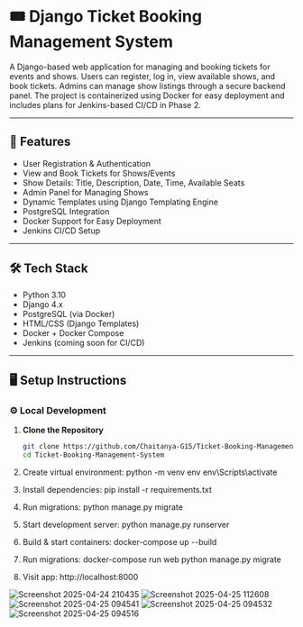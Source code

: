 # 🎟️ Django Ticket Booking Management System

A Django-based web application for managing and booking tickets for events and shows. Users can register, log in, view available shows, and book tickets. Admins can manage show listings through a secure backend panel. The project is containerized using Docker for easy deployment and includes plans for Jenkins-based CI/CD in Phase 2.

---

## 🚀 Features

- User Registration & Authentication
- View and Book Tickets for Shows/Events
- Show Details: Title, Description, Date, Time, Available Seats
- Admin Panel for Managing Shows
- Dynamic Templates using Django Templating Engine
- PostgreSQL Integration
- Docker Support for Easy Deployment
- Jenkins CI/CD Setup 

---

## 🛠️ Tech Stack

- Python 3.10
- Django 4.x
- PostgreSQL (via Docker)
- HTML/CSS (Django Templates)
- Docker + Docker Compose
- Jenkins (coming soon for CI/CD)

---

## 🖥️ Setup Instructions

### ⚙️ Local Development

1. **Clone the Repository**
   ```bash
   git clone https://github.com/Chaitanya-G15/Ticket-Booking-Management-System.git
   cd Ticket-Booking-Management-System
2. Create virtual environment:
   python -m venv env
   env\Scripts\activate
   
3. Install dependencies:
   pip install -r requirements.txt
   
4. Run migrations:
   python manage.py migrate
   
5. Start development server:
   python manage.py runserver
   
6. Build & start containers:
   docker-compose up --build

7. Run migrations:
   docker-compose run web python manage.py migrate

8. Visit app:
   http://localhost:8000
 
![Screenshot 2025-04-24 210435](https://github.com/user-attachments/assets/04f721e5-ac30-4c53-9f1f-6ae7fe7524f1)
![Screenshot 2025-04-25 112608](https://github.com/user-attachments/assets/c545c7c2-8194-4126-8264-1493a385d424)
![Screenshot 2025-04-25 094541](https://github.com/user-attachments/assets/bd13f11c-3851-4180-89db-d4e2ff7958f5)
![Screenshot 2025-04-25 094532](https://github.com/user-attachments/assets/bd849a11-5ccd-46a7-9cf3-03dd1fe34c6b)
![Screenshot 2025-04-25 094516](https://github.com/user-attachments/assets/c91ae8b1-6669-47cf-be21-3231d6cefcaa)

